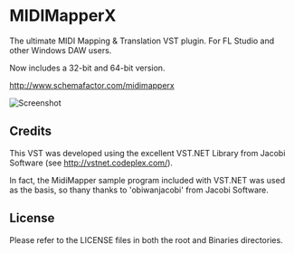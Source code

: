 MIDIMapperX
===========

The ultimate MIDI Mapping &amp; Translation VST plugin.  For FL Studio and other Windows DAW users.

Now includes a 32-bit and 64-bit version.

http://www.schemafactor.com/midimapperx

![Screenshot](https://raw.github.com/LeifBloomquist/MIDIMapperX/master/Screenshots/MidiMapperX_V2_FL12.png)


Credits
-------
This VST was developed using the excellent VST.NET Library from Jacobi Software (see http://vstnet.codeplex.com/).

In fact, the MidiMapper sample program included with VST.NET was used as the basis, so thany thanks to 'obiwanjacobi' from Jacobi Software.

License
-------
Please refer to the LICENSE files in both the root and Binaries directories.
